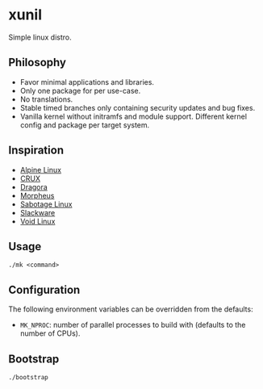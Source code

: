 xunil
=====

Simple linux distro.

Philosophy
----------

* Favor minimal applications and libraries.
* Only one package for per use-case.
* No translations.
* Stable timed branches only containing security updates and bug fixes.
* Vanilla kernel without initramfs and module support. Different kernel
  config and package per target system.

Inspiration
-----------

* [Alpine Linux][]
* [CRUX][]
* [Dragora][]
* [Morpheus][]
* [Sabotage Linux][]
* [Slackware][]
* [Void Linux][]

Usage
-----

    ./mk <command>

## Configuration

The following environment variables can be overridden from the defaults:

* `MK_NPROC`: number of parallel processes to build with (defaults to the
  number of CPUs).

Bootstrap
---------

    ./bootstrap

[Alpine Linux]: https://www.alpinelinux.org/
[CRUX]: https://crux.nu/
[Dragora]: http://www.dragora.org/
[Morpheus]: http://morpheus.2f30.org/
[Sabotage Linux]: https://github.com/sabotage-linux/sabotage
[Slackware]: http://www.slackware.com/
[Void Linux]: http://www.voidlinux.eu/
